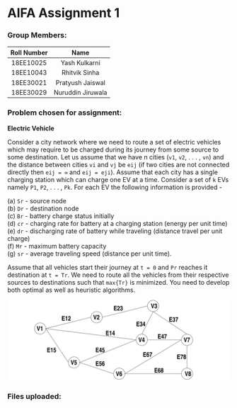 # AIFA Assignment 1

### Group Members:

| Roll Number   | Name              |
|:-------------:|:-----------------:|
| 18EE10025     | Yash Kulkarni     |
| 18EE10043     | Rhitvik Sinha     |
| 18EE30021     | Pratyush Jaiswal  |
| 18EE30029     | Nuruddin Jiruwala |

### Problem chosen for assignment:

**Electric Vehicle**

Consider a city network where we need to route a set of electric vehicles
which may require to be charged during its journey from some source to some destination. Let
us assume that we have n cities (`v1`, `v2`, . . . , `vn`) and the distance between cities `vi` and `vj` be
`eij` (if two cities are not connected directly then `eij = ∞` and `eij = eji`). Assume that each city
has a single charging station which can charge one EV at a time. Consider a set of `k` EVs namely
`P1`, `P2`, . . . , `Pk`. For each EV the following information is provided -

(a) `Sr` - source node  
(b) `Dr` - destination node  
(c) `Br` - battery charge status initially  
(d) `cr` - charging rate for battery at a charging station (energy per unit time)  
(e) `dr` - discharging rate of battery while traveling (distance travel per unit charge)  
(f) `Mr` - maximum battery capacity  
(g) `sr` - average traveling speed (distance per unit time).

Assume that all vehicles start their journey at `t = 0` and `Pr` reaches it destination at `t = Tr`. We
need to route all the vehicles from their respective sources to destinations such that `max{Tr}`
is minimized. You need to develop both optimal as well as heuristic algorithms.

![question](./img/question.JPG)

### Files uploaded:
